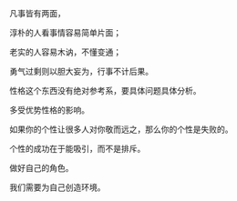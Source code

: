 凡事皆有两面，

淳朴的人看事情容易简单片面；

老实的人容易木讷，不懂变通；

勇气过剩则以胆大妄为，行事不计后果。

性格这个东西没有绝对参考系，要具体问题具体分析。

多受优势性格的影响。

如果你的个性让很多人对你敬而远之，那么你的个性是失败的。

个性的成功在于能吸引，而不是排斥。

做好自己的角色。

我们需要为自己创造环境。
